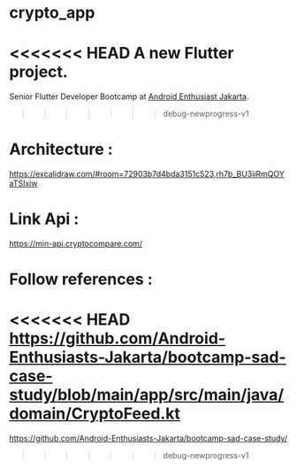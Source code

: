 # crypto_app

<<<<<<< HEAD
A new Flutter project.
=======
Senior Flutter Developer Bootcamp at [Android Enthusiast Jakarta](https://www.instagram.com/hightech.id/).
>>>>>>> debug-newprogress-v1

# Architecture :

https://excalidraw.com/#room=72903b7d4bda3151c523,rh7b_BU3iiRmQOYaTSIxiw

# Link Api :

https://min-api.cryptocompare.com/

# Follow references :

<<<<<<< HEAD
https://github.com/Android-Enthusiasts-Jakarta/bootcamp-sad-case-study/blob/main/app/src/main/java/domain/CryptoFeed.kt
=======
https://github.com/Android-Enthusiasts-Jakarta/bootcamp-sad-case-study/
>>>>>>> debug-newprogress-v1
